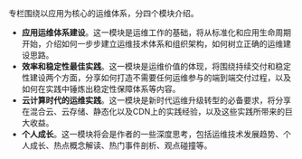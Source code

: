 专栏围绕以应用为核心的运维体系，分四个模块介绍。

- **应用运维体系建设**。这一模块是运维工作的基础，将从标准化和应用生命周期开始，介绍如何一步步建立运维技术体系和组织架构，如何树立正确的运维建设思路。
- **效率和稳定性最佳实践**。这一模块是运维价值的体现，将围绕持续交付和稳定性建设两个方面，分享如何打造不需要任何运维参与的端到端交付过程，以及如何在实践中锤炼出稳定性保障体系等内容。
- **云计算时代的运维实践**。这一模块是新时代运维升级转型的必备要求，将分享在混合云、云存储、静态化以及CDN上的实践经验，以及这些实践所带来的巨大收益。
- **个人成长**。这一模块将会是作者的一些深度思考，包括运维技术发展趋势、个人成长、热点概念解读、热门事件剖析、观点碰撞等。